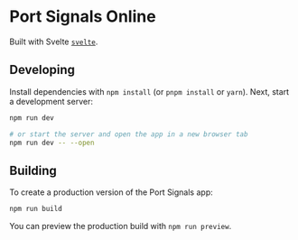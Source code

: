# Port Signals Online

Built with Svelte [`svelte`](https://github.com/sveltejs/kit).

## Developing

Install dependencies with `npm install` (or `pnpm install` or `yarn`). Next, start a development server:

```bash
npm run dev

# or start the server and open the app in a new browser tab
npm run dev -- --open
```

## Building

To create a production version of the Port Signals app:

```bash
npm run build
```

You can preview the production build with `npm run preview`.